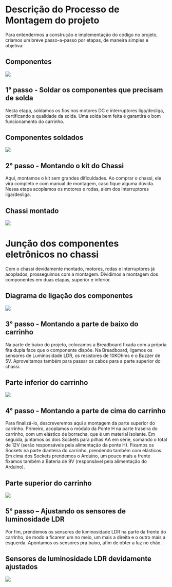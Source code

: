 ﻿# Descrição do Processo de Montagem do projeto

Para entendermos a construção e implementação do código no projeto, criamos um breve passo-a-passo por etapas, de maneira simples e objetiva:

## Componentes
![](3-hardware/_imagens/1.jpeg)

## 1° passo - Soldar os componentes que precisam de solda 

Nesta etapa, soldamos os fios nos motores DC e interruptores liga/desliga, certificando a qualidade da solda. Uma solda bem feita é garantirá o bom funcionamento do carrinho.

## Componentes soldados
![](3-hardware/_imagens/2.jpeg)

## 2° passo - Montando o kit do Chassi

Aqui, montamos o kit sem grandes dificuldades. Ao comprar o chassi, ele virá completo e com manual de montagem, caso fique alguma dúvida. Nessa etapa acoplamos os motores e rodas, além dos interruptores liga/desliga.

## Chassi montado
![](3-hardware/_imagens/3.jpeg)

# Junção dos componentes eletrônicos no chassi

Com o chassi devidamente montado, motores, rodas e interruptores já acoplados, prosseguimos com a montagem. Dividimos a montagem dos componentes em duas etapas, superior e inferior. 

## Diagrama de ligação dos componentes
![](3-hardware/_imagens/4.jpeg)

## 3° passo - Montando a parte de baixo do carrinho

Na parte de baixo do projeto, colocamos a Breadboard fixada com a própria fita dupla face que o componente dispõe. Na Breadboard, ligamos os sensores de Luminosidade LDR, os resistores de 10KOhms e o Buzzer de 5V. Aproveitamos também para passar os cabos para a parte superior do chassi.

## Parte inferior do carrinho
![](3-hardware/_imagens/5.jpg)

## 4° passo - Montando a parte de cima do carrinho

Para finalizá-lo, descreveremos aqui a montagem da parte superior do carrinho. Primeiro, acoplamos o módulo da Ponte H na parte traseira do carrinho, com um elástico de borracha, que é um material isolante. Em seguida, juntamos os dois Sockets para pilhas AA em série, somando o total de 12V (serão responsáveis pela alimentação da ponte H). Fixamos os Sockets na parte dianteira do carrinho, prendendo também com elásticos. Em cima dos Sockets prendemos o Arduino, um pouco mais a frente fixamos também a Bateria de 9V (responsável pela alimentação do Arduino). 

## Parte superior do carrinho
![](3-hardware/_imagens/6.jpg)
## 5° passo – Ajustando os sensores de luminosidade LDR

Por fim, prendemos os sensores de luminosidade LDR na parte da frente do carrinho, de modo a ficarem um no meio, um mais a direita e o outro mais a esquerda. Apontamos os sensores pra baixo, afim de obter a luz no chão.

## Sensores de luminosidade LDR devidamente ajustados
![](3-hardware/_imagens/7.jpg)
